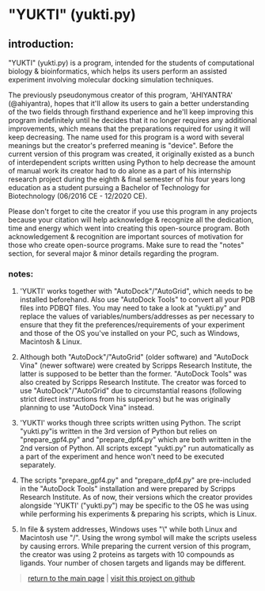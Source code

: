 # "YUKTI" (yukti.py)

## introduction:

"YUKTI" (yukti.py) is a program, intended for the students of computational biology & bioinformatics, which helps its users perform an assisted experiment involving molecular docking simulation techniques.

The previously pseudonymous creator of this program, 'AHIYANTRA' (@ahiyantra), hopes that it'll allow its users to gain a better understanding of the two fields through firsthand experience and he'll keep improving this program indefinitely until he decides that it no longer requires any additional improvements, which means that the preparations required for using it will keep decreasing. The name used for this program is a word with several meanings but the creator's preferred meaning is "device". Before the current version of this program was created, it originally existed as a bunch of interdependent scripts written using Python to help decrease the amount of manual work its creator had to do alone as a part of his internship research project during the eighth & final semester of his four years long education as a student pursuing a Bachelor of Technology for Biotechnology (06/2016 CE - 12/2020 CE).

Please don't forget to cite the creator if you use this program in any projects because your citation will help acknowledge & recognize all the dedication, time and energy which went into creating this open-source program. Both acknowledgement & recognition are important sources of motivation for those who create open-source programs. Make sure to read the "notes" section, for several major & minor details regarding the program.

### notes:

1) 'YUKTI' works together with "AutoDock"/"AutoGrid", which needs to be installed beforehand. Also use "AutoDock Tools" to convert all your PDB files into PDBQT files. You may need to take a look at "yukti.py" and replace the values of variables/numbers/addresses as per necessary to ensure that they fit the preferences/requirements of your experiment and those of the OS you've installed on your PC, such as Windows, Macintosh & Linux.

2) Although both "AutoDock"/"AutoGrid" (older software) and "AutoDock Vina" (newer software) were created by Scripps Research Institute, the latter is supposed to be better than the former. "AutoDock Tools" was also created by Scripps Research Institute. The creator was forced to use "AutoDock"/"AutoGrid" due to circumstantial reasons (following strict direct instructions from his superiors) but he was originally planning to use "AutoDock Vina" instead.

3) 'YUKTI' works though three scripts written using Python. The script "yukti.py"is written in the 3rd version of Python but relies on "prepare_gpf4.py" and "prepare_dpf4.py" which are both written in the 2nd version of Python. All scripts except "yukti.py" run automatically as a part of the experiment and hence won't need to be executed separately.

4) The scripts "prepare_gpf4.py" and "prepare_dpf4.py" are pre-included in the "AutoDock Tools" installation and were prepared by Scripps Research Institute. As of now, their versions which the creator provides alongside 'YUKTI' ("yukti.py") may be specific to the OS he was using while performing his experiments & preparing his scripts, which is Linux.

5) In file & system addresses, Windows uses "\\" while both Linux and Macintosh use "/". Using the wrong symbol will make the scripts useless by causing errors. While preparing the current version of this program, the creator was using 2 proteins as targets with 10 compounds as ligands. Your number of chosen targets and ligands may be different.

> [return to the main page](https://ahiyantra.github.io)
> |
> [visit this project on github](https://github.com/ahiyantra/YUKTI)